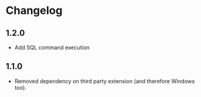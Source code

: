 # Changelog

## 1.2.0
* Add SQL command execution

## 1.1.0
* Removed dependency on third party extension (and therefore Windows too).
